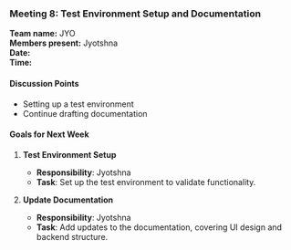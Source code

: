 ### **Meeting 8: Test Environment Setup and Documentation**

**Team name:** JYO\
**Members present:** Jyotshna\
**Date:**\
**Time:**

#### **Discussion Points**

-   Setting up a test environment
-   Continue drafting documentation

#### **Goals for Next Week**

1.  **Test Environment Setup**

    -   **Responsibility**: Jyotshna
    -   **Task**: Set up the test environment to validate functionality.
    
2.  **Update Documentation**

    -   **Responsibility**: Jyotshna
    -   **Task**: Add updates to the documentation, covering UI design and backend structure.
